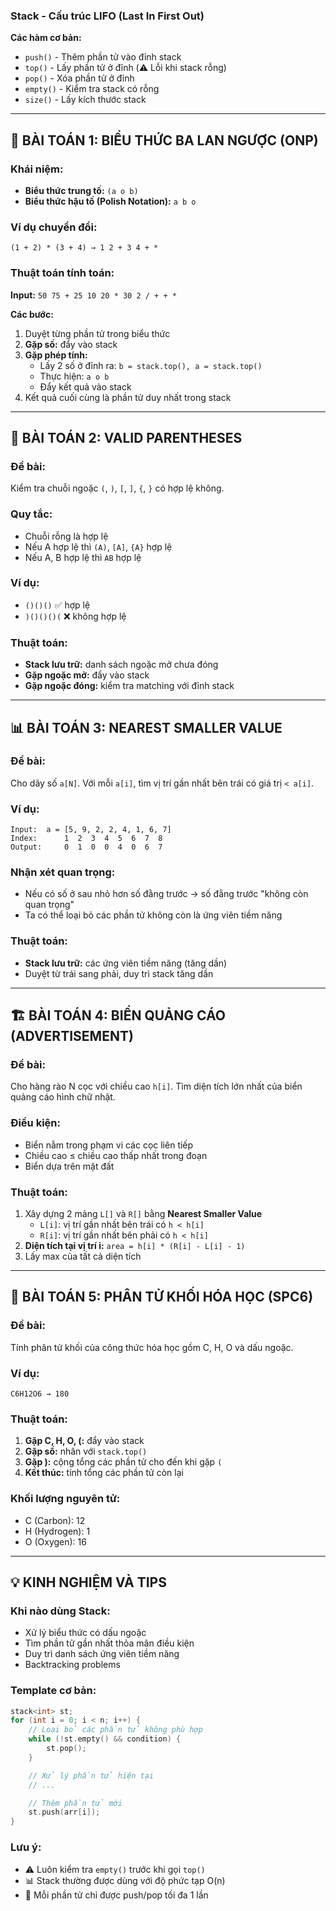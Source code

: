### **Stack - Cấu trúc LIFO (Last In First Out)**

**Các hàm cơ bản:**

- `push()` - Thêm phần tử vào đỉnh stack
- `top()` - Lấy phần tử ở đỉnh (⚠️ Lỗi khi stack rỗng)
- `pop()` - Xóa phần tử ở đỉnh
- `empty()` - Kiểm tra stack có rỗng
- `size()` - Lấy kích thước stack

---

## 🔢 BÀI TOÁN 1: BIỂU THỨC BA LAN NGƯỢC (ONP)

### **Khái niệm:**

- **Biểu thức trung tố:** `(a o b)`
- **Biểu thức hậu tố (Polish Notation):** `a b o`

### **Ví dụ chuyển đổi:**

```
(1 + 2) * (3 + 4) → 1 2 + 3 4 + *
```

### **Thuật toán tính toán:**

**Input:** `50 75 + 25 10 20 * 30 2 / + + *`

**Các bước:**

1. Duyệt từng phần tử trong biểu thức
2. **Gặp số:** đẩy vào stack
3. **Gặp phép tính:**
   - Lấy 2 số ở đỉnh ra: `b = stack.top(), a = stack.top()`
   - Thực hiện: `a o b`
   - Đẩy kết quả vào stack
4. Kết quả cuối cùng là phần tử duy nhất trong stack

---

## 🔗 BÀI TOÁN 2: VALID PARENTHESES

### **Đề bài:**

Kiểm tra chuỗi ngoặc `(`, `)`, `[`, `]`, `{`, `}` có hợp lệ không.

### **Quy tắc:**

- Chuỗi rỗng là hợp lệ
- Nếu A hợp lệ thì `(A)`, `[A]`, `{A}` hợp lệ
- Nếu A, B hợp lệ thì `AB` hợp lệ

### **Ví dụ:**

- `()()()` ✅ hợp lệ
- `)()()()(` ❌ không hợp lệ

### **Thuật toán:**

- **Stack lưu trữ:** danh sách ngoặc mở chưa đóng
- **Gặp ngoặc mở:** đẩy vào stack
- **Gặp ngoặc đóng:** kiểm tra matching với đỉnh stack

---

## 📊 BÀI TOÁN 3: NEAREST SMALLER VALUE

### **Đề bài:**

Cho dãy số `a[N]`. Với mỗi `a[i]`, tìm vị trí gần nhất bên trái có giá trị `< a[i]`.

### **Ví dụ:**

```
Input:  a = [5, 9, 2, 2, 4, 1, 6, 7]
Index:      1  2  3  4  5  6  7  8
Output:     0  1  0  0  4  0  6  7
```

### **Nhận xét quan trọng:**

- Nếu có số ở sau nhỏ hơn số đằng trước → số đằng trước "không còn quan trọng"
- Ta có thể loại bỏ các phần tử không còn là ứng viên tiềm năng

### **Thuật toán:**

- **Stack lưu trữ:** các ứng viên tiềm năng (tăng dần)
- Duyệt từ trái sang phải, duy trì stack tăng dần

---

## 🏗️ BÀI TOÁN 4: BIỂN QUẢNG CÁO (ADVERTISEMENT)

### **Đề bài:**

Cho hàng rào N cọc với chiều cao `h[i]`. Tìm diện tích lớn nhất của biển quảng cáo hình chữ nhật.

### **Điều kiện:**

- Biển nằm trong phạm vi các cọc liên tiếp
- Chiều cao ≤ chiều cao thấp nhất trong đoạn
- Biển dựa trên mặt đất

### **Thuật toán:**

1. Xây dựng 2 mảng `L[]` và `R[]` bằng **Nearest Smaller Value**
   - `L[i]`: vị trí gần nhất bên trái có `h < h[i]`
   - `R[i]`: vị trí gần nhất bên phải có `h < h[i]`
2. **Diện tích tại vị trí i:** `area = h[i] * (R[i] - L[i] - 1)`
3. Lấy max của tất cả diện tích

---

## 🧪 BÀI TOÁN 5: PHÂN TỬ KHỐI HÓA HỌC (SPC6)

### **Đề bài:**

Tính phân tử khối của công thức hóa học gồm C, H, O và dấu ngoặc.

### **Ví dụ:**

```
C6H12O6 → 180
```

### **Thuật toán:**

1. **Gặp C, H, O, (:** đẩy vào stack
2. **Gặp số:** nhân với `stack.top()`
3. **Gặp ):** cộng tổng các phần tử cho đến khi gặp `(`
4. **Kết thúc:** tính tổng các phần tử còn lại

### **Khối lượng nguyên tử:**

- C (Carbon): 12
- H (Hydrogen): 1
- O (Oxygen): 16

---

## 💡 KINH NGHIỆM VÀ TIPS

### **Khi nào dùng Stack:**

- Xử lý biểu thức có dấu ngoặc
- Tìm phần tử gần nhất thỏa mãn điều kiện
- Duy trì danh sách ứng viên tiềm năng
- Backtracking problems

### **Template cơ bản:**

```cpp
stack<int> st;
for (int i = 0; i < n; i++) {
    // Loại bỏ các phần tử không phù hợp
    while (!st.empty() && condition) {
        st.pop();
    }

    // Xử lý phần tử hiện tại
    // ...

    // Thêm phần tử mới
    st.push(arr[i]);
}
```

### **Lưu ý:**

- ⚠️ Luôn kiểm tra `empty()` trước khi gọi `top()`
- 📊 Stack thường được dùng với độ phức tạp O(n)
- 🔄 Mỗi phần tử chỉ được push/pop tối đa 1 lần
